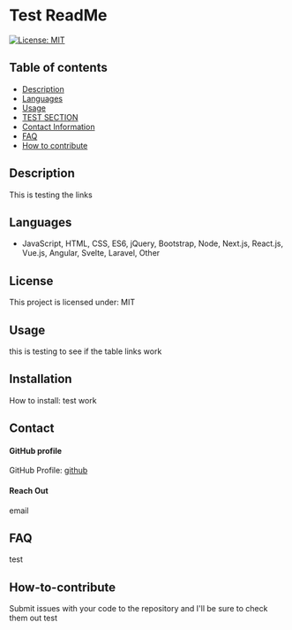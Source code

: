 
# **Test ReadMe**

[![License: MIT](https://img.shields.io/badge/License-MIT-yellow.svg)](https://opensource.org/licenses/MIT)

## **Table of contents**
- [Description](#Description)
- [Languages](#Languages)
- [Usage](#Usage)
- [TEST SECTION](#Installation)
- [Contact Information](#Contact)
- [FAQ](#FAQ)
- [How to contribute](#How-to-contribute)

## **Description**
This is testing the links

## **Languages**
-  JavaScript, HTML, CSS, ES6, jQuery, Bootstrap, Node, Next.js, React.js, Vue.js, Angular, Svelte, Laravel, Other 


## **License**
This project is licensed under: MIT

## **Usage**
this is testing to see if the table links work

## **Installation**

How to install: 
test work

## **Contact**

#### GitHub profile
GitHub Profile:
[github](https://github.com/github)

#### Reach Out
email

## **FAQ**
test

## **How-to-contribute**
Submit issues with your code to the repository and I'll be sure to check them out 
test
    